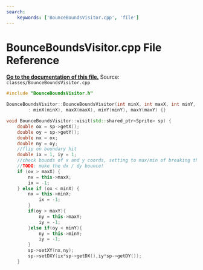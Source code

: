```yaml
---
search:
    keywords: ['BounceBoundsVisitor.cpp', 'file']
---
```


# BounceBoundsVisitor.cpp File Reference

**[Go to the documentation of this file.](_bounce_bounds_visitor_8cpp.md)**
Source: `classes/BounceBoundsVisitor.cpp`

    
    
    
    
    
    
```cpp
#include "BounceBoundsVisitor.h"

BounceBoundsVisitor::BounceBoundsVisitor(int minX, int maxX, int minY, int maxY)
        : minX(minX), maxX(maxX), minY(minY), maxY(maxY) {}

void BounceBoundsVisitor::visit(std::shared_ptr<Sprite> sp) {
    double ox = sp->getX();
    double oy = sp->getY();
    double nx = ox;
    double ny = oy;
    //flip on boundary hit
    double ix = 1, iy = 1;
    //check bounds of x and y coords, setting to max/min of breaking threshold
    //TODO: make the dx / dy bounce!
    if (ox > maxX) {
        nx = this->maxX;
        ix = -1;
    } else if (ox < minX) {
        nx = this->minX;
            ix = -1;
        }
        if(oy > maxY){
            ny = this->maxY;
            iy = -1;
        }else if(oy < minY){
            ny = this->minY;
            iy = -1;
        }
        sp->setXY(nx,ny);
        sp->setDXY(ix*sp->getDX(),iy*sp->getDY());
    }
```


    
  
